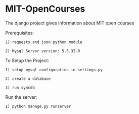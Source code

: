 MIT-OpenCourses
===============

The django project gives information about MIT open courses

Prerequisites:

	1) requests and json python module
	
	2) Mysql Server version: 5.5.32-0

To Setup the Project:

	1) setup mysql configuration in settings.py
	
	2) create a database 
	
	3) run syncdb
	

Run the server:

	1) python manage.py runserver
